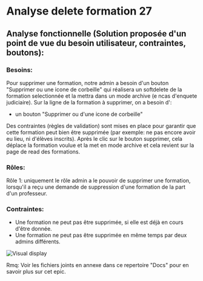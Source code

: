 # Analyse delete formation 27

## Analyse fonctionnelle (Solution proposée d'un point de vue du besoin utilisateur, contraintes, boutons):

### Besoins:
Pour supprimer une formation, notre admin a besoin d'un bouton "Supprimer ou une icone de corbeille" qui réalisera un softdelete de la formation selectionnée et la mettra dans un mode archive (e ncas d'enquete judiciaire). 
Sur la ligne de la formation à supprimer, on a besoin d':
- un bouton "Supprimer ou d'une icone de corbeille"
 
Des contraintes (règles de validation) sont mises en place pour garantir que cette formation peut bien être supprimée (par exemple: ne pas encore avoir eu lieu, ni d'élèves inscrits).
Après le clic sur le bouton supprimer, cela déplace la formation voulue et la met en mode archive et cela revient sur la page de read des formations.

### Rôles:
Rôle 1: uniquement le rôle admin a le pouvoir de supprimer une formation, lorsqu'il a reçu une demande de suppression d'une formation de la part d'un professeur.  


### Contraintes:
- Une formation ne peut pas être supprimée, si elle est déjà en cours d'être donnée.
- Une formation ne peut pas être supprimée en même temps par deux admins différents.



![Visual display](https://github.com/corentingoo/Learning_project_group_2/blob/documentation-27-delete-formation/Docs/EPIC_delete_formation/LProject%20_Formation%20_UX%20UI%20_delete%20formation%20_Fin.jpg)

Rmq: Voir les fichiers joints en annexe dans ce repertoire "Docs" pour en savoir plus sur cet epic.
